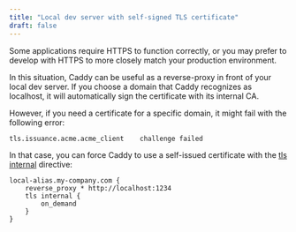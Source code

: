 ```yaml
---
title: "Local dev server with self-signed TLS certificate"
draft: false
---
```


Some applications require HTTPS to function correctly, or you may prefer to develop with HTTPS
to more closely match your production environment.

In this situation, Caddy can be useful as a reverse-proxy in front of your local dev server.
If you choose a domain that Caddy recognizes as localhost, it will automatically sign the
certificate with its internal CA.

However, if you need a certificate for a specific domain, it might fail with the following
error:
```log
tls.issuance.acme.acme_client    challenge failed
```

In that case, you can force Caddy to use a self-issued certificate with the
[tls internal](https://caddyserver.com/docs/caddyfile/directives/tls) directive:

```Caddyfile
local-alias.my-company.com {
    reverse_proxy * http://localhost:1234
    tls internal {
        on_demand
    }
}
```
